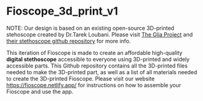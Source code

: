 # Fioscope_3d_print_v1

NOTE: Our design is based on an existing open-source 3D-printed stehoscope created by Dr.Tarek Loubani. Please visit <a href="https://glia.org/"> The Glia Project</a> and <a href="https://github.com/GliaX/Stethoscope/"> their stethoscope github repository</a> for more info.

This iteration of Fioscope is made to create an affordable high-quality <b>digital stethoscope</b> accessible to everyone using 3D-printed and widely accessible parts.
This Github repository contains all the 3D-printed files needed to make the 3D-printed part, as well as a list of all materials needed to create the 3D-printed Fioscope. Please visit our website https://fioscope.netlify.app/ for instructions on how to assemble your Fioscope and use the app.
